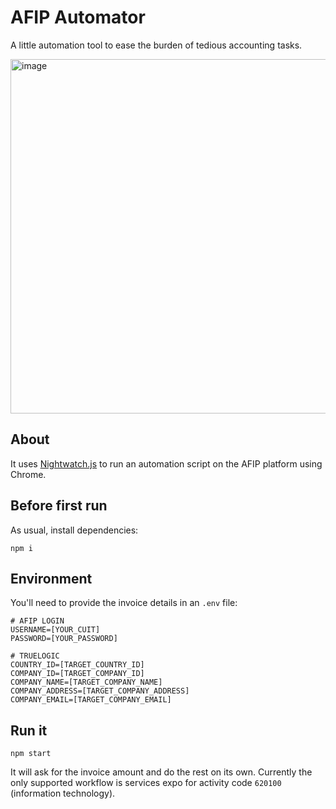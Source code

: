 # AFIP Automator

A little automation tool to ease the burden of tedious accounting tasks.

<img width="567" alt="image" src="https://github.com/codealchemist/afip-automator/assets/1118293/ecf084ab-6a09-4ce1-a830-a793f48ab96a">


## About

It uses [Nightwatch.js](https://nightwatchjs.org/) to run an automation script on the AFIP platform using Chrome.

## Before first run

As usual, install dependencies:

`npm i`

## Environment

You'll need to provide the invoice details in an `.env` file:

```
# AFIP LOGIN
USERNAME=[YOUR_CUIT]
PASSWORD=[YOUR_PASSWORD]

# TRUELOGIC
COUNTRY_ID=[TARGET_COUNTRY_ID]
COMPANY_ID=[TARGET_COMPANY_ID]
COMPANY_NAME=[TARGET_COMPANY_NAME]
COMPANY_ADDRESS=[TARGET_COMPANY_ADDRESS]
COMPANY_EMAIL=[TARGET_COMPANY_EMAIL]
```

## Run it

`npm start`

It will ask for the invoice amount and do the rest on its own.
Currently the only supported workflow is services expo for activity code `620100`
(information technology).
